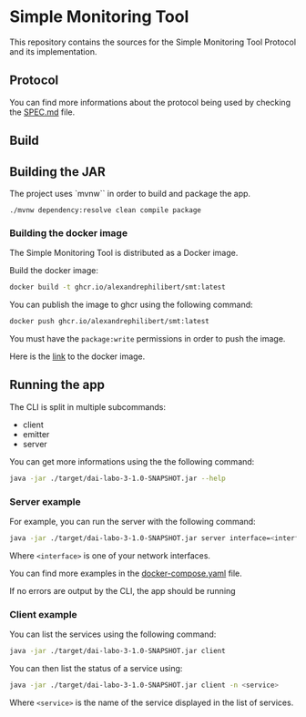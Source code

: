 # Simple Monitoring Tool

This repository contains the sources for the Simple Monitoring Tool Protocol and its implementation.

## Protocol

You can find more informations about the protocol being used by checking the [SPEC.md](./SPEC.md) file.

## Build

## Building the JAR

The project uses `mvnw`` in order to build and package the app.

```
./mvnw dependency:resolve clean compile package
```

### Building the docker image

The Simple Monitoring Tool is distributed as a Docker image.

Build the docker image:

```sh
docker build -t ghcr.io/alexandrephilibert/smt:latest
``` 

You can publish the image to ghcr using the following command:

```sh
docker push ghcr.io/alexandrephilibert/smt:latest
```

You must have the `package:write` permissions in order to push the image.

Here is the [link](https://github.com/AlexandrePhilibert/dai-labo-3/pkgs/container/smt) to the docker image.

## Running the app

The CLI is split in multiple subcommands:

- client
- emitter
- server

You can get more informations using the the following command:

```sh
java -jar ./target/dai-labo-3-1.0-SNAPSHOT.jar --help  
```

### Server example

For example, you can run the server with the following command:

```sh
java -jar ./target/dai-labo-3-1.0-SNAPSHOT.jar server interface=<interface>
```

Where `<interface>` is one of your network interfaces.

You can find more examples in the [docker-compose.yaml](./docker-compose.yaml) file.

If no errors are output by the CLI, the app should be running 

### Client example

You can list the services using the following command:

```sh
java -jar ./target/dai-labo-3-1.0-SNAPSHOT.jar client            
```

You can then list the status of a service using:

```sh
java -jar ./target/dai-labo-3-1.0-SNAPSHOT.jar client -n <service>
```

Where `<service>` is the name of the service displayed in the list of services.